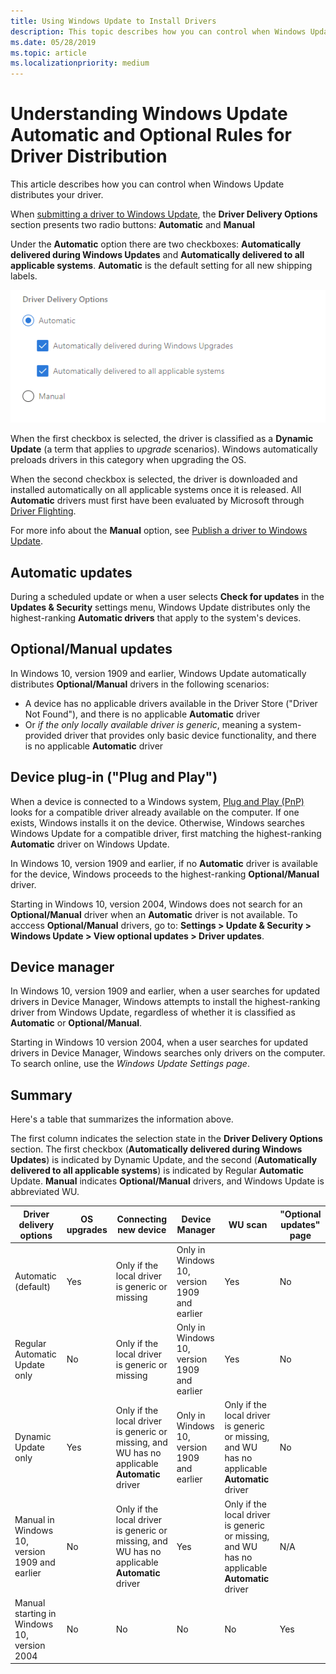 ```yaml
---
title: Using Windows Update to Install Drivers
description: This topic describes how you can control when Windows Update distributes your driver.
ms.date: 05/28/2019
ms.topic: article
ms.localizationpriority: medium
---
```


# Understanding Windows Update Automatic and Optional Rules for Driver Distribution

This article describes how you can control when Windows Update distributes your driver.

When [submitting a driver to Windows Update](publish-a-driver-to-windows-update.md), the **Driver Delivery Options** section presents two radio buttons: **Automatic** and **Manual**

Under the **Automatic** option there are two checkboxes: **Automatically delivered during Windows Updates** and **Automatically delivered to all applicable systems**. **Automatic** is the default setting for all new shipping labels.

![Automatic driver promotions checkboxes](images/driver-delivery-options.png)

When the first checkbox is selected, the driver is classified as a **Dynamic Update** (a term that applies to *upgrade* scenarios). Windows automatically preloads drivers in this category when upgrading the OS.

When the second checkbox is selected, the driver is downloaded and installed automatically on all applicable systems once it is released. All **Automatic** drivers must first have been evaluated by Microsoft through [Driver Flighting](driver-flighting.md).

For more info about the **Manual** option, see [Publish a driver to Windows Update](publish-a-driver-to-windows-update.md).

## Automatic updates

During a scheduled update or when a user selects **Check for updates** in the **Updates & Security** settings menu, Windows Update distributes only the highest-ranking **Automatic drivers** that apply to the system's devices.

## Optional/Manual updates

In Windows 10, version 1909 and earlier, Windows Update automatically distributes **Optional/Manual** drivers in the following scenarios:
* A device has no applicable drivers available in the Driver Store ("Driver Not Found"), and there is no applicable **Automatic** driver
* Or *if the only locally available driver is generic*, meaning a system-provided driver that provides only basic device functionality, and there is no applicable **Automatic** driver

## Device plug-in ("Plug and Play")

When a device is connected to a Windows system, [Plug and Play (PnP)](../kernel/introduction-to-plug-and-play.md) looks for a compatible driver already available on the computer. If one exists, Windows installs it on the device. Otherwise, Windows searches Windows Update for a compatible driver, first matching the highest-ranking **Automatic** driver on Windows Update.

In Windows 10, version 1909 and earlier, if no **Automatic** driver is available for the device, Windows proceeds to the highest-ranking **Optional/Manual** driver.

Starting in Windows 10, version 2004, Windows does not search for an **Optional/Manual** driver when an **Automatic** driver is not available. To acccess **Optional/Manual** drivers, go to: **Settings > Update & Security > Windows Update > View optional updates > Driver updates**.

## Device manager

In Windows 10, version 1909 and earlier, when a user searches for updated drivers in Device Manager, Windows attempts to install the highest-ranking driver from Windows Update, regardless of whether it is classified as **Automatic** or **Optional/Manual**.

Starting in Windows 10 version 2004, when a user searches for updated drivers in Device Manager, Windows searches only drivers on the computer. To search online, use the *Windows Update Settings page*.

## Summary

Here's a table that summarizes the information above.

The first column indicates the selection state in the **Driver Delivery Options** section. The first checkbox (**Automatically delivered during Windows Updates**) is indicated by Dynamic Update, and the second (**Automatically delivered to all applicable systems**) is indicated by Regular **Automatic** Update. **Manual** indicates **Optional/Manual** drivers, and Windows Update is abbreviated WU.

|Driver delivery options|OS upgrades|Connecting new device|Device Manager|WU scan|"Optional updates" page|
|-|-|-|-|-|-|
|Automatic (default)|Yes|Only if the local driver is generic or missing|Only in Windows 10, version 1909 and earlier|Yes|No|
|Regular Automatic Update only|No|Only if the local driver is generic or missing|Only in Windows 10, version 1909 and earlier|Yes|No|
|Dynamic Update only|Yes|Only if the local driver is generic or missing, and WU has no applicable **Automatic** driver|Only in Windows 10, version 1909 and earlier|Only if the local driver is generic or missing, and WU has no applicable **Automatic** driver|No|
|Manual in Windows 10, version 1909 and earlier|No|Only if the local driver is generic or missing, and WU has no applicable **Automatic** driver|Yes|Only if the local driver is generic or missing, and WU has no applicable **Automatic** driver|N/A|
|Manual starting in Windows 10, version 2004|No|No|No|No|Yes|

